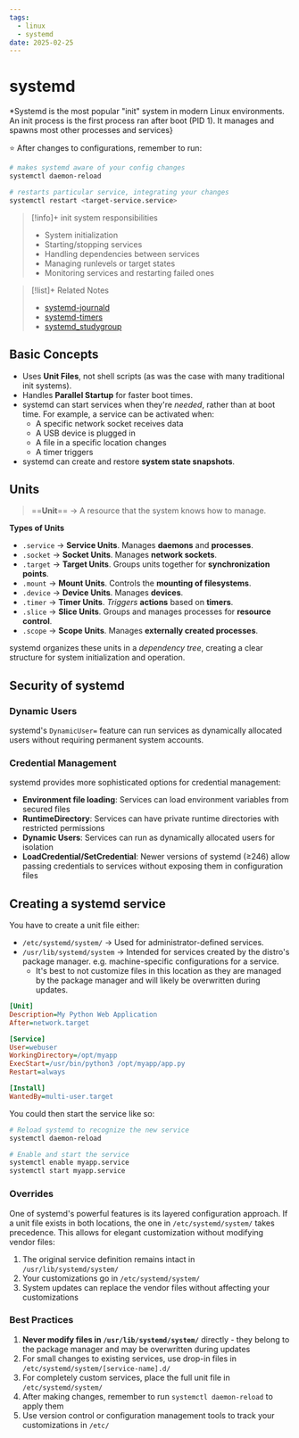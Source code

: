 ```yaml
---
tags:
  - linux
  - systemd
date: 2025-02-25
---
```

# systemd
*Systemd is the most popular "init" system in modern Linux environments. An init process is the first process ran after boot (PID 1). It manages and spawns most other processes and services}

⭐ After changes to configurations, remember to run:

```bash
# makes systemd aware of your config changes
systemctl daemon-reload 

# restarts particular service, integrating your changes
systemctl restart <target-service.service>
```

> [!info]+ init system responsibilities
> - System initialization
> - Starting/stopping services
> - Handling dependencies between services
> - Managing runlevels or target states
> - Monitoring services and restarting failed ones

> [!list]+ Related Notes
> - [systemd-journald](systemd-journald.md)
> - [systemd-timers](systemd-timers.md)
> - [systemd_studygroup](../Works-in-Progress/systemd_studygroup.md)

## Basic Concepts

- Uses **Unit Files**, not shell scripts (as was the case with many traditional init systems).
- Handles **Parallel Startup** for faster boot times.
- systemd can start services when they're *needed*, rather than at boot time. For example, a service can be activated when:
	- A specific network socket receives data
	- A USB device is plugged in
	- A file in a specific location changes
	- A timer triggers
- systemd can create and restore **system state snapshots**.

## Units
> ==**Unit**== → A resource that the system knows how to manage.

**Types of Units**

- `.service` → **Service Units**. Manages **daemons** and **processes**.
- `.socket` → **Socket Units**. Manages **network sockets**.
- `.target` → **Target Units**. Groups units together for **synchronization points**.
- `.mount` → **Mount Units**. Controls the **mounting of filesystems**.
- `.device` → **Device Units**. Manages **devices**.
- `.timer` → **Timer Units**. *Triggers* **actions** based on **timers**.
- `.slice` → **Slice Units**. Groups and manages processes for **resource control**.
- `.scope` → **Scope Units**. Manages **externally created processes**.

systemd organizes these units in a *dependency tree*, creating a clear structure for system initialization and operation.

## Security of systemd

### Dynamic Users
systemd's `DynamicUser=` feature can run services as dynamically allocated users without requiring permanent system accounts.

### Credential Management
systemd provides more sophisticated options for credential management:

- **Environment file loading**: Services can load environment variables from secured files
- **RuntimeDirectory**: Services can have private runtime directories with restricted permissions
- **Dynamic Users**: Services can run as dynamically allocated users for isolation
- **LoadCredential/SetCredential**: Newer versions of systemd (≥246) allow passing credentials to services without exposing them in configuration files

## Creating a systemd service
You have to create a unit file either:
- `/etc/systemd/system/` → Used for administrator-defined services.
- `/usr/lib/systemd/system` → Intended for services created by the distro's package manager. e.g. machine-specific configurations for a service.
	- It's best to not customize files in this location as they are managed by the package manager and will likely be overwritten during updates.

```ini
[Unit]
Description=My Python Web Application
After=network.target

[Service]
User=webuser
WorkingDirectory=/opt/myapp
ExecStart=/usr/bin/python3 /opt/myapp/app.py
Restart=always

[Install]
WantedBy=multi-user.target
```

You could then start the service like so:
```bash
# Reload systemd to recognize the new service
systemctl daemon-reload

# Enable and start the service
systemctl enable myapp.service
systemctl start myapp.service
```

### Overrides
One of systemd's powerful features is its layered configuration approach. If a unit file exists in both locations, the one in `/etc/systemd/system/` takes precedence. This allows for elegant customization without modifying vendor files:

1. The original service definition remains intact in `/usr/lib/systemd/system/`
2. Your customizations go in `/etc/systemd/system/`
3. System updates can replace the vendor files without affecting your customizations

### Best Practices

1. **Never modify files in `/usr/lib/systemd/system/`** directly - they belong to the package manager and may be overwritten during updates
2. For small changes to existing services, use drop-in files in `/etc/systemd/system/[service-name].d/`
3. For completely custom services, place the full unit file in `/etc/systemd/system/`
4. After making changes, remember to run `systemctl daemon-reload` to apply them
5. Use version control or configuration management tools to track your customizations in `/etc/`



